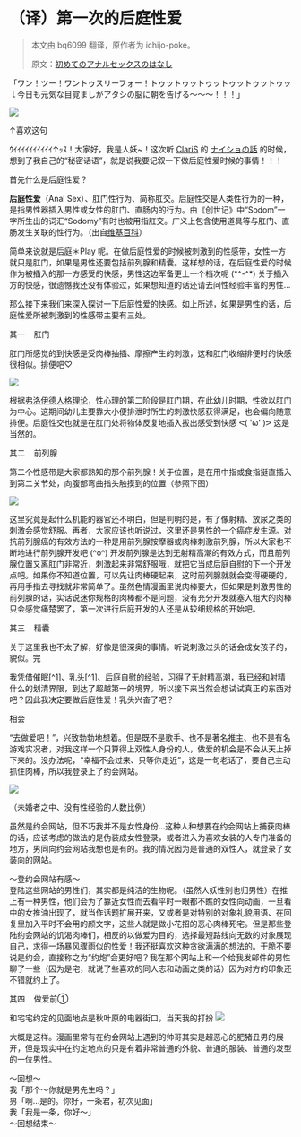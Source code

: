 
# （译）第一次的后庭性爱

> 本文由 bq6099 翻译，原作者为 ichijo-poke。
>
> 原文：[初めてのアナルセックスのはなし](http://ichijo-poke.hatenablog.com/entry/2016/07/19/032118)

「ワン！ツー！ワントゥスリーフォー！トゥットゥットゥットゥットゥットゥッｌ今日も元気な目覚ましがアタシの脳に朝を告げる～～～！！！」

![](https://user-images.githubusercontent.com/5608305/28971260-e7a4c480-795d-11e7-9a08-ebc3f9c8997e.jpg)

↑喜欢这句

ｳｲｲｲｲｲｲｲｲｲｲ↑ｯｽ！大家好，我是人妖~！这次听 [ClariS](http://d.hatena.ne.jp/keyword/ClariS) 的 [ナイショの話](http://music.163.com/#/m/song?id=399366277) 的时候，想到了我自己的“秘密话语”，就是说我要记叙一下做后庭性爱时候的事情！！！

首先什么是后庭性爱？

**后庭性爱**（Anal Sex）、肛门性行为、简称肛交。后庭性交是人类性行为的一种，是指男性器插入男性或女性的肛门、直肠内的行为。由《创世记》中“Sodom”一字所生出的词汇“Sodomy”有时也被用指肛交。广义上包含使用道具等与肛门、直肠发生关联的性行为。（出自[维基百科](https://zh.wikipedia.org/wiki/%E8%82%9B%E4%BA%A4)）

简单来说就是后庭＊Play 呢。在做后庭性爱的时候被刺激到的性感带，女性一方就只是肛门，如果是男性还要包括前列腺和精囊。这样想的话，在后庭性爱的时候作为被插入的那一方感受的快感，男性这边军备更上一个档次呢 (\*^-^*) 关于插入方的快感，很遗憾我还没有体验过，如果想知道的话还请去问性经验丰富的男性…

那么接下来我们来深入探讨一下后庭性爱的快感。如上所述，如果是男性的话，后庭性爱所被刺激到的性感带主要有三处。

其一 &nbsp;&nbsp;&nbsp;肛门

肛门所感觉的到快感是受肉棒抽插、摩擦产生的刺激，这和肛门收缩排便时的快感很相似。排便吧♡

![](https://user-images.githubusercontent.com/5608305/28971261-e7a5d654-795d-11e7-974c-aa6ebc9657eb.jpg)

根据[弗洛伊德人格理论](https://baike.baidu.com/item/%E5%BC%97%E6%B4%9B%E4%BC%8A%E5%BE%B7%E4%BA%BA%E6%A0%BC%E7%90%86%E8%AE%BA/7065887?fr=aladdin#1_2)，性心理的第二阶段是肛门期，在此幼儿时期，性欲以肛门为中心。这期间幼儿主要靠大小便排泄时所生的刺激快感获得满足，也会偏向随意排便。后庭性交也就是在肛门处将物体反复地插入拔出感受到快感 ᕙ( 'ω' )ᕗ 这是当然的。

其二 &nbsp;&nbsp;&nbsp;前列腺

第二个性感带是大家都熟知的那个前列腺！关于位置，是在用中指或食指挺直插入到第二关节处，向腹部弯曲指头触摸到的位置（参照下图）

![](https://cdn-ak.f.st-hatena.com/images/fotolife/i/ichijo_poke/20160714/20160714170758.jpg)

这里究竟是起什么机能的器官还不明白，但是判明的是，有了像射精、放尿之类的刺激会感觉舒服。再者，大家应该也听说过，这里还是男性的一个癌症发生源。对抗前列腺癌的有效方法的一种是用前列腺按摩器或肉棒刺激前列腺，所以大家也不断地进行前列腺开发吧 (^o^) 开发前列腺是达到无射精高潮的有效方式，而且前列腺位置又离肛门非常近，刺激起来非常舒服哦，就把它当成后庭自慰的下一个开发点吧。如果你不知道位置，可以先让肉棒硬起来，这时前列腺就就会变得硬硬的，再用手指去寻找就非常简单了。虽然色情漫画里说肉棒要大，但如果是刺激男性的前列腺的话，实话说迷你规格的肉棒都不是问题，没有充分开发就塞入粗大的肉棒只会感觉痛楚罢了，第一次进行后庭开发的人还是从较细规格的开始吧。

其三 &nbsp;&nbsp;&nbsp;精囊

关于这里我也不太了解，好像是很深奥的事情。听说刺激过头的话会成女孩子的，貌似。完

我凭借催眠[^1]、乳头[^1]、后庭自慰的经验，习得了无射精高潮，我已经和射精什么的划清界限，到达了超越第一的境界。所以接下来当然会想试试真正的东西对吧？因此我决定要做后庭性爱！乳头兴奋了吧？

相会

“去做爱吧！”，兴致勃勃地想着。但是既不是歌手、也不是著名推主、也不是有名游戏实况者，对我这样一个只算得上双性人身份的人，做爱的机会是不会从天上掉下来的。没办法呢，“幸福不会过来、只等你走近”，这是一句老话了，要自己主动抓住肉棒，所以我登录上了约会网站。

![](http://cdn-ak.f.st-hatena.com/images/fotolife/i/ichijo_poke/20160719/20160719005512.gif)

（未婚者之中、没有性经验的人数比例）

虽然是约会网站，但不巧我并不是女性身份…这种人种想要在约会网站上捕获肉棒的话，应该考虑的做法的是伪装成女性登录，或者进入为喜欢女装的人专门准备的地方，男同向约会网站我想也是有的。我的情况因为是普通的双性人，就登录了女装向的网站。

～登约会网站有感～  
登陆这些网站的男性们，其实都是纯洁的生物呢。（虽然人妖性别也归男性）在推上有一种男性，他们会为了靠近女性而去看平时一眼都不瞧的女性向动画，一旦看中的女推油出现了，就当作话题扩展开来，又或者是对特别的对象礼貌用语、在回复里加入平时不会用的颜文字，这些人就是做小花招的恶心肉棒死宅。但是那些登陆约会网站的饥渴肉棒们，相反的以做爱为目的，选择最短路线向无数的对象展现自己，求得一场暴风骤雨似的性爱！我还挺喜欢这种贪欲满满的想法的。干脆不要说是约会，直接称之为“约炮”会更好吧？我在那个网站上和一个给我发邮件的男性聊了一些（因为是宅，就说了些喜欢的同人志和动画之类的话）因为对方的印象还不错就约上了。

其四 &nbsp;&nbsp;&nbsp;做爱前①

和宅宅约定的见面地点是秋叶原的电器街口，当天我的打扮
![](https://user-images.githubusercontent.com/5608305/31137226-31b215fa-a89d-11e7-963d-02474732b596.jpg)

大概是这样。漫画里常有在约会网站上遇到的帅哥其实是超恶心的肥猪丑男的展开，但是现实中在约定地点的只是有着非常普通的外貌、普通的服装、普通的发型的一位男性。

～回想～  
我「那个～你就是男先生吗？」  
男「啊…是的。你好，一条君，初次见面」  
我「我是一条，你好～」  
～回想结束～


<!--stackedit_data:
eyJwcm9wZXJ0aWVzIjoiIyBGaWxlIHByb3BlcnRpZXMgY2FuIG
NvbnRhaW4gbWV0YWRhdGEgdXNlZCBmb3IgeW91ciBwdWJsaWNh
dGlvbnMgKFdvcmRwcmVzcywgQmxvZ2dlci4uLikuXG5cbiMgRm
9yIGV4YW1wbGU6XG4jdGl0bGU6IE15IGFydGljbGVcbiNhdXRo
b3I6XG4jdGFnczogVGFnIDEsIFRhZyAyXG4jY2F0ZWdvcmllcz
ogQ2F0ZWdvcmllIDEsIENhdGVnb3JpZSAyXG4jZXhjZXJwdDpc
biNmZWF0dXJlZEltYWdlOlxuI3N0YXR1czogZHJhZnRcbiNkYX
RlOiBZWVlZLU1NLUREIEhIOk1NOlNTXG5cbiMgRXh0ZW5zaW9u
IGNvbmZpZ3VyYXRpb25cbmV4dGVuc2lvbnM6XG5cbiAgIyBNYX
JrZG93biBleHRlbnNpb25zXG4gIG1hcmtkb3duOlxuICAgIGFi
YnI6IHRydWVcbiAgICBicmVha3M6IGZhbHNlXG4gICAgZGVmbG
lzdDogdHJ1ZVxuICAgIGRlbDogdHJ1ZVxuICAgIGZlbmNlOiB0
cnVlXG4gICAgZm9vdG5vdGU6IHRydWVcbiAgICBsaW5raWZ5Oi
B0cnVlXG4gICAgc3ViOiBmYWxzZVxuICAgIHN1cDogZmFsc2Vc
biAgICB0YWJsZTogdHJ1ZVxuICAgIHR5cG9ncmFwaGVyOiB0cn
VlXG4gICAgIyBGb3Igc3RyaWN0IENvbW1vbk1hcms6XG4gICAg
I2FiYnI6IGZhbHNlXG4gICAgI2RlZmxpc3Q6IGZhbHNlXG4gIC
AgI2RlbDogZmFsc2VcbiAgICAjZm9vdG5vdGU6IGZhbHNlXG4g
ICAgI2xpbmtpZnk6IGZhbHNlXG4gICAgI3N1YjogZmFsc2Vcbi
AgICAjc3VwOiBmYWxzZVxuICAgICN0YWJsZTogZmFsc2VcbiAg
ICAjdHlwb2dyYXBoZXI6IGZhbHNlXG5cbiAgIyBLYXRleCBleH
RlbnNpb25cbiAga2F0ZXg6XG4gICAgZW5hYmxlZDogdHJ1ZVxu
IiwiaGlzdG9yeSI6WzE5MTMxMDIxNTVdfQ==
-->